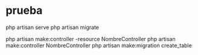 # prueba

php artisan serve
php artisan migrate

php artisan make:controller -resource NombreController
php artisan make:controller NombreController
php artisan make:migration create_table
